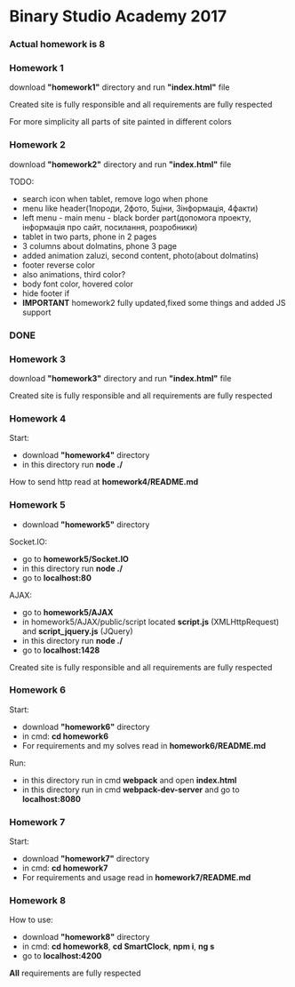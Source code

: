 # Binary Studio Academy 2017

### Actual homework is __8__
### Homework 1

download __"homework1"__ directory and run __"index.html"__ file

Created site is fully responsible and all requirements are fully respected

For more simplicity all parts of site painted in different colors

### Homework 2

download __"homework2"__ directory and run __"index.html"__ file

TODO:
* search icon when tablet, remove logo when phone
* menu like header(1породи, 2фото, 5ціни, 3інформація, 4факти)
* left menu - main menu - black border part(допомога проекту, інформація про сайт, посилання, розробники)
* tablet in two parts, phone in 2 pages
* 3 columns about dolmatins, phone 3 page
* added animation zaluzi, second content, photo(about dolmatins)
* footer reverse color
* also animations, third color?
* body font color, hovered color
* hide footer if 
* __IMPORTANT__ homework2 fully updated,fixed some things and added JS support
### DONE

### Homework 3
download __"homework3"__ directory and run __"index.html"__ file

Created site is fully responsible and all requirements are fully respected

### Homework 4
Start:
* download __"homework4"__ directory
* in this directory run __node ./__

How to send http read at __homework4/README.md__

### Homework 5
* download __"homework5"__ directory

Socket.IO:
* go to __homework5/Socket.IO__
* in this directory run __node ./__
* go to __localhost:80__

AJAX:
* go to __homework5/AJAX__
* in homework5/AJAX/public/script located __script.js__ (XMLHttpRequest) and __script_jquery.js__ (JQuery)
* in this directory run __node ./__
* go to __localhost:1428__

Created site is fully responsible and all requirements are fully respected

### Homework 6
Start:
* download __"homework6"__ directory
* in cmd: __cd homework6__
* For requirements and my solves read in __homework6/README.md__


Run:
* in this directory run in cmd __webpack__ and open __index.html__
* in this directory run in cmd __webpack-dev-server__ and go to  __localhost:8080__

### Homework 7
Start:
* download __"homework7"__ directory
* in cmd: __cd homework7__
* For requirements and usage read in __homework7/README.md__

### Homework 8
How to use:
* download __"homework8"__ directory
* in cmd: __cd homework8__, __cd SmartClock__, __npm i__, __ng s__
* go to __localhost:4200__

__All__ requirements are fully respected

